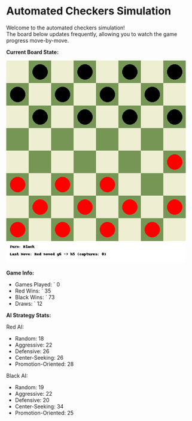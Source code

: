 # Automated Checkers Simulation

Welcome to the automated checkers simulation!  
The board below updates frequently, allowing you to watch the game progress move-by-move.

**Current Board State:**  
<!-- START_GIF -->
![Checkers Game](./checkers_game.gif)
<!-- END_GIF -->

**Game Info:**  
- Games Played: `<!-- GAMES_PLAYED --> 0
- Red Wins: `<!-- RED_WINS --> 35
- Black Wins: `<!-- BLACK_WINS --> 73
- Draws: `<!-- DRAWS --> 12

<!-- AI_STATS -->
**AI Strategy Stats:**

Red AI:
- Random: 18
- Aggressive: 22
- Defensive: 26
- Center-Seeking: 26
- Promotion-Oriented: 28

Black AI:
- Random: 19
- Aggressive: 22
- Defensive: 20
- Center-Seeking: 34
- Promotion-Oriented: 25
